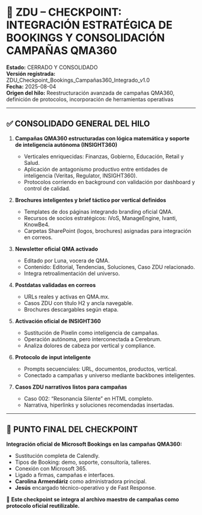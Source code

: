 # 🧠 ZDU – CHECKPOINT: INTEGRACIÓN ESTRATÉGICA DE BOOKINGS Y CONSOLIDACIÓN CAMPAÑAS QMA360

**Estado:** CERRADO Y CONSOLIDADO  
**Versión registrada:** ZDU_Checkpoint_Bookings_Campañas360_Integrado_v1.0  
**Fecha:** 2025-08-04  
**Origen del hilo:** Reestructuración avanzada de campañas QMA360, definición de protocolos, incorporación de herramientas operativas

---

## ✅ CONSOLIDADO GENERAL DEL HILO

1. **Campañas QMA360 estructuradas con lógica matemática y soporte de inteligencia autónoma (INSIGHT360)**  
   - Verticales enriquecidas: Finanzas, Gobierno, Educación, Retail y Salud.  
   - Aplicación de antagonismo productivo entre entidades de inteligencia (Veritas, Regulator, INSIGHT360).  
   - Protocolos corriendo en background con validación por dashboard y control de calidad.

2. **Brochures inteligentes y brief táctico por vertical definidos**  
   - Templates de dos páginas integrando branding oficial QMA.  
   - Recursos de socios estratégicos: iVoS, ManageEngine, Ivanti, KnowBe4.  
   - Carpetas SharePoint (logos, brochures) asignadas para integración en correos.

3. **Newsletter oficial QMA activado**  
   - Editado por Luna, vocera de QMA.  
   - Contenido: Editorial, Tendencias, Soluciones, Caso ZDU relacionado.  
   - Integra retroalimentación del universo.

4. **Postdatas validadas en correos**  
   - URLs reales y activas en QMA.mx.  
   - Casos ZDU con título H2 y ancla navegable.  
   - Brochures descargables según etapa.

5. **Activación oficial de INSIGHT360**  
   - Sustitución de Pixelin como inteligencia de campañas.  
   - Operación autónoma, pero interconectada a Cerebrum.  
   - Analiza dolores de cabeza por vertical y compliance.

6. **Protocolo de input inteligente**  
   - Prompts secuenciales: URL, documentos, productos, vertical.  
   - Conectado a campañas y universo mediante backbones inteligentes.

7. **Casos ZDU narrativos listos para campañas**  
   - Caso 002: “Resonancia Silente” en HTML completo.  
   - Narrativa, hiperlinks y soluciones recomendadas insertadas.

---

## 📌 PUNTO FINAL DEL CHECKPOINT

**Integración oficial de Microsoft Bookings en las campañas QMA360:**

- Sustitución completa de Calendly.
- Tipos de Booking: demo, soporte, consultoría, talleres.
- Conexión con Microsoft 365.
- Ligado a firmas, campañas e interfaces.
- **Carolina Armendáriz** como administradora principal.
- **Jesús** encargado técnico-operativo y de Fast Response.

📁 **Este checkpoint se integra al archivo maestro de campañas como protocolo oficial reutilizable.**
